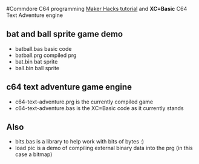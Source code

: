 #Commdore C64 programming [Maker Hacks tutorial](https://makerhacks.com) and **XC=Basic** C64 Text Adventure engine

## bat and ball sprite game demo

* batball.bas basic code
* batball.prg compiled prg
* bat.bin bat sprite
* ball.bin ball sprite

## c64 text adventure game engine

* c64-text-adventure.prg is the currently compiled game
* c64-text-adventure.bas is the XC=Basic code as it currently stands



## Also
* bits.bas is a library to help work with bits of bytes :)
* load pic is a demo of compiling external binary data into the prg (in this case a bitmap)
